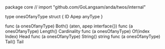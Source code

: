 package core // import "github.com/GoLangsam/anda/twos/internal"

type onesOfanyType struct {
	ID
	Apep anyType
}

func (a onesOfanyType) Both() (aten, apep interface{})
func (a onesOfanyType) Length() Cardinality
func (a onesOfanyType) Of(index Index) Head
func (a onesOfanyType) String() string
func (a onesOfanyType) Tail() Tail
